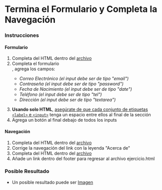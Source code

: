 # Termina el Formulario y Completa la Navegación

### Instrucciones

#### Formulario
1. Completa del HTML dentro del [archivo](ejercicio.html)
2. Completa el formulario <form>, agrega los campos:
    * _Correo Electrónico (el input debe ser de tipo "email")_
    * _Contraseña (el input debe ser de tipo "password")_
    * _Fecha de Nacimiento (el input debe ser de tipo "date")_
    * _Teléfono (el input debe ser de tipo "tel")_
    * _Dirección (el input debe ser de tipo "textarea")_
3. **Usando solo HTML**, <ins>asegúrate de que cada conjunto de etiquetas `<label>` e `<input>`</ins> tenga un espacio entre ellos al final de la sección
4. Agrega un botón al final debajo de todos los inputs

#### Navegación
1. Completa del HTML dentro del [archivo](ejercicio.html)
2. Corrige la navegación del link <a> con la leyenda "Acerca de"
3. Completa del HTML dentro del [archivo](acerca.html)
4. Añade un link dentro del footer para regresar al archivo ejercicio.html

### Posible Resultado

* Un posible resultado puede ser [Imagen](resultado.jpg)

